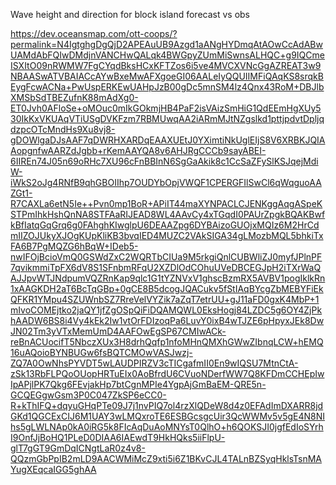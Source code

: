 Wave height and direction for block island forecast vs obs

https://dev.oceansmap.com/ott-coops/?permalink=N4IgtghgDgQjD2APEAuUB9Azgd1aANgHYDmqAtAOwCcAdABwUAMdAbFQIwDMdjnVANCHwQALqk4BWGpyZUmMiSwnsALHQC+g9IQCmeISXItO09nRWMW7FgCYqdBksHCxKFTZos6i5ve4MVCXVNcGgAZREAT3w9NBAASwATVBAIACcAYwBxeMwAFXgoeGI06AALeIyQQUIIMFiQAqKS8srqkBEygFcwACNa+PwUspERKEwUAHpJzB00gDc5mnSM4lz4Qnx43RoM+DBJlbXMSbSdTBEZufnK88mAdXg0-ET0Jvh0AFloSe+oMOuc0mIkGOkmjHB4PaF2isVAizSmHiG1QdEEmHgXUy530IkKxVKUAqVTiUSgDVKFzm7RBMUwqAA2iARmMJtNZgslkd1pttjpdvtDpljqdzpcOTcMndHs9Xu8vj8-gDOWlgaDJsAAF7qDWRHXARDqEAAXUEtJ0YXimtiNkUglEIjS8V6XRBKJQIAAopgnfwAARZdJgbb+rKemAAYQA8v6AHJRgCCCb9sayABEI-6IIREn74J05n69oRHc7XU96cFnBBInN6SgGaAkik8c1CcSaZFySlKSJqejMdiW-iWkS2oJg4RNfB9qhGBOIIhp7OUDYbOpjVWQF1CPERGFIlSwCl6qWqguoAAZGt1-R7CAXLa6etN5Ie++Pvn0mp1BoR+APiIT44maXYNPACLCJENKggAqgASpeKSTPmIhkHshQnNA8STFAaRIJEAD8WL4AAvCy4xTGqdI0PAUrZpgkBQAKBwfkBfIatqGqGrq6g0FAhghKIwglpU6DEAAZpg6DYBAizoGUOjxMQIz6M2HrCdmIIZOJUkyXJOgKUpKliKB3bvqIED4MUZC2VAkSIGA34gLMozbMQL5bhkiTxFA6B7PgMQZG6hBqW+IDeb5-nwIFOjBcioVmQ0GSWdZxC2WQRTbCIUa9M5rkgiQnlCUBWliZJ0myfJPlnPF7qvikmmiTpFX6dV8S1SFnbmRFqU2XZDlOdCOhuUVeDBCEGJpH2iTXrWaQAJJpvWTJNdpumVQZRnKap9qlc1G1tYZNVxV1ghscBzmRX5AVBV1pogIklkRn1xAAGKDH2aT6BcTqGBp+0gCE8B5dcogJQACukv5fStIAqBYcgZbMEBYFiEkQFKR1YMpu4SZUWnbSZ7RreVelVYZik7aZqT7etrUU+gJ11aFD0gxK4MbP+1mIvoCOMEjtko2jaQY1jfZgOSpQiFiDQAMQWL0EksHogj84LZDC5g6OY4ZjPkhAADW6BS8i4Vy4kEk2Iw1vtOrFDIzoqPa6LuvY0ixB4wTJZE6pHpyxJEk8DwJN02Tm3yVTxMemUmD4AAFOwEgSP67CMIwACk-reBnACUocifT5NbczXUx3H8drhQqfp1nfoMHnQMXhGWwZIbnqLCW+hEMQ16uAQoioBYNBUGw6fsBQTCMOwVASJwzj-ZQ7A0OwNhsPYVDT5wLAUDPIRZV3cTICgafmII0En9wIQSU7MtnCtA-zSk13RbFLPQoOUopHRTuEIx0AoBfrdU6CVuoNDerfWW7Q8KFDmCCHEpIwIpAPjlPK7Qkg6FEvjakHp7btCgnMPIe4YgpAjGmBaEM-QRE5n-GCQEGgwGsm3P0C047ZkSP6eCC0-R+kThIFQ+dqyuGHqPTe09J7j1nvPIQ7ol4rzXlQDeW8d4z0EFAdImDXARR8jdGKd1QGCExCIJ6M1UAY3wLMQxroTE6ESBGcsgcUir3QcWWMv5v5gE4N8NIhs5gLWLNAp0kA0iRG5k8FIcAqDuAoMNYsT0QlhO+h6QOKSJI0jgfEdIoSYrhI9OnfJjBoHQ1PLeD0DIAA6IAEwdT9HkHQks5iiFlpU-glT7gGT9GmDqICNgtLaR0z4v8-QQzmGbPpIB2mLD9AACWMiMcZ9xti5i6Z1BKvCJL4TALnBZSyqHklsTsnMAYugXEqcaIGG5ghAA
